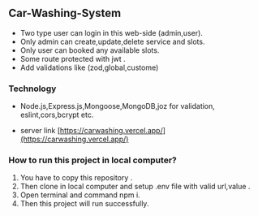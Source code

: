 ## Car-Washing-System
- Two type user can login in this web-side (admin,user).
- Only admin can create,update,delete service and slots.
- Only user can booked any available slots.
- Some route protected with jwt .
- Add validations like (zod,global,custome)
### Technology 
- Node.js,Express.js,Mongoose,MongoDB,joz for validation, eslint,cors,bcrypt etc.

- server link [https://carwashing.vercel.app/](https://carwashing.vercel.app/)

### How to run this project in local computer?
1. You have to copy this repository .
2. Then clone in local computer and setup .env file with valid url,value . 
3. Open terminal and command npm i.
4. Then this project will run successfully.